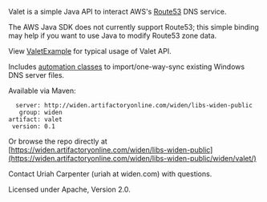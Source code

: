 Valet is a simple Java API to interact AWS's [Route53](http://aws.amazon.com/route53/) DNS service.

The AWS Java SDK does not currently support Route53; this simple binding may help if you want to use Java to modify Route53 zone data.

View [ValetExample](https://github.com/Widen/valet/blob/master/src/main/java/com/widen/valet/examples/ValetExample.java) for typical usage of Valet API.

Includes [automation classes](https://github.com/Widen/valet/blob/master/src/main/java/com/widen/valet/importer) to import/one-way-sync existing Windows DNS server files.

Available via Maven:

      server: http://widen.artifactoryonline.com/widen/libs-widen-public
       group: widen
    artifact: valet
     version: 0.1

Or browse the repo directly at [https://widen.artifactoryonline.com/widen/libs-widen-public](https://widen.artifactoryonline.com/widen/libs-widen-public/widen/valet/)

Contact Uriah Carpenter (uriah at widen.com) with questions.

Licensed under Apache, Version 2.0.